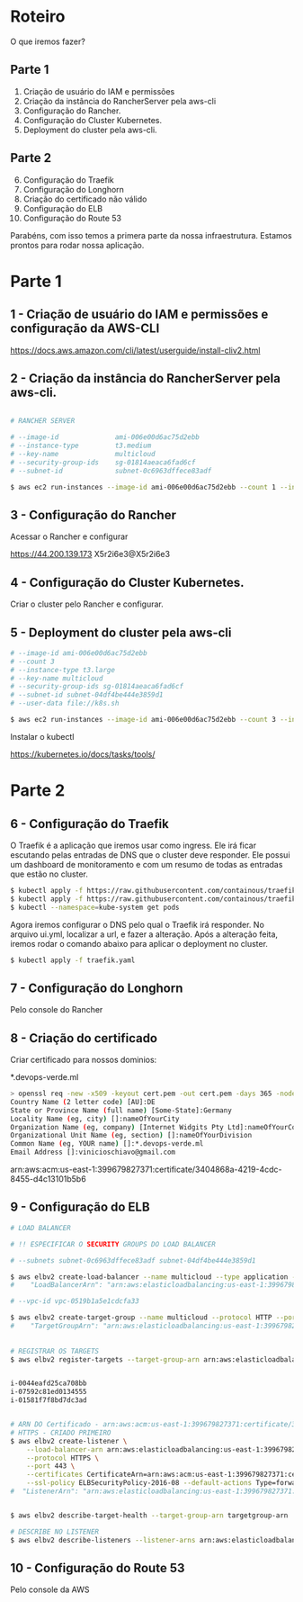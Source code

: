 # Roteiro

O que iremos fazer?

## Parte 1
1. Criação de usuário do IAM e permissões
2. Criação da instância do RancherServer pela aws-cli
3. Configuração do Rancher.
4. Configuração do Cluster Kubernetes.
5. Deployment do cluster pela aws-cli.



## Parte 2
6. Configuração do Traefik
7. Configuração do Longhorn
8. Criação do certificado não válido
9. Configuração do ELB
10. Configuração do Route 53


Parabéns, com isso temos a primera parte da nossa infraestrutura. 
Estamos prontos para rodar nossa aplicação.


# Parte 1

## 1 - Criação de usuário do IAM e permissões e configuração da AWS-CLI

https://docs.aws.amazon.com/cli/latest/userguide/install-cliv2.html


## 2 - Criação da instância do RancherServer pela aws-cli.

```sh 

# RANCHER SERVER

# --image-id              ami-006e00d6ac75d2ebb
# --instance-type         t3.medium
# --key-name              multicloud 
# --security-group-ids    sg-01814aeaca6fad6cf 
# --subnet-id             subnet-0c6963dffece83adf

$ aws ec2 run-instances --image-id ami-006e00d6ac75d2ebb --count 1 --instance-type t3.medium --key-name multicloud --security-group-ids sg-01814aeaca6fad6cf --subnet-id subnet-0c6963dffece83adf --user-data file://rancher.sh --tag-specifications 'ResourceType=instance,Tags=[{Key=Name,Value=rancherserver}]' 'ResourceType=volume,Tags=[{Key=Name,Value=rancherserver}]'

```


## 3 - Configuração do Rancher
Acessar o Rancher e configurar

https://44.200.139.173
X5r2i6e3@X5r2i6e3
## 4 - Configuração do Cluster Kubernetes.
Criar o cluster pelo Rancher e configurar.



## 5 - Deployment do cluster pela aws-cli

```sh
# --image-id ami-006e00d6ac75d2ebb
# --count 3 
# --instance-type t3.large 
# --key-name multicloud 
# --security-group-ids sg-01814aeaca6fad6cf 
# --subnet-id subnet-04df4be444e3859d1
# --user-data file://k8s.sh

$ aws ec2 run-instances --image-id ami-006e00d6ac75d2ebb --count 3 --instance-type t3.large --key-name multicloud --security-group-ids sg-01814aeaca6fad6cf --subnet-id subnet-04df4be444e3859d1 --user-data file://k8s.sh   --block-device-mapping "[ { \"DeviceName\": \"/dev/sda1\", \"Ebs\": { \"VolumeSize\": 70 } } ]" --tag-specifications 'ResourceType=instance,Tags=[{Key=Name,Value=k8s}]' 'ResourceType=volume,Tags=[{Key=Name,Value=k8s}]'     
```

Instalar o kubectl 

https://kubernetes.io/docs/tasks/tools/


# Parte 2

## 6 - Configuração do Traefik

O Traefik é a aplicação que iremos usar como ingress. Ele irá ficar escutando pelas entradas de DNS que o cluster deve responder. Ele possui um dashboard de  monitoramento e com um resumo de todas as entradas que estão no cluster.
```sh
$ kubectl apply -f https://raw.githubusercontent.com/containous/traefik/v1.7/examples/k8s/traefik-rbac.yaml
$ kubectl apply -f https://raw.githubusercontent.com/containous/traefik/v1.7/examples/k8s/traefik-ds.yaml
$ kubectl --namespace=kube-system get pods
```

Agora iremos configurar o DNS pelo qual o Traefik irá responder. No arquivo ui.yml, localizar a url, e fazer a alteração. Após a alteração feita, iremos rodar o comando abaixo para aplicar o deployment no cluster.
```sh
$ kubectl apply -f traefik.yaml
```


## 7 - Configuração do Longhorn
Pelo console do Rancher


## 8 - Criação do certificado
Criar certificado para nossos dominios:

 *.devops-verde.ml


```sh
> openssl req -new -x509 -keyout cert.pem -out cert.pem -days 365 -nodes
Country Name (2 letter code) [AU]:DE
State or Province Name (full name) [Some-State]:Germany
Locality Name (eg, city) []:nameOfYourCity
Organization Name (eg, company) [Internet Widgits Pty Ltd]:nameOfYourCompany
Organizational Unit Name (eg, section) []:nameOfYourDivision
Common Name (eg, YOUR name) []:*.devops-verde.ml
Email Address []:vinicioschiavo@gmail.com
```

arn:aws:acm:us-east-1:399679827371:certificate/3404868a-4219-4cdc-8455-d4c13101b5b6


## 9 - Configuração do ELB


```sh
# LOAD BALANCER

# !! ESPECIFICAR O SECURITY GROUPS DO LOAD BALANCER

# --subnets subnet-0c6963dffece83adf subnet-04df4be444e3859d1

$ aws elbv2 create-load-balancer --name multicloud --type application --subnets subnet-0c6963dffece83adf subnet-04df4be444e3859d1
#	 "LoadBalancerArn": "arn:aws:elasticloadbalancing:us-east-1:399679827371:loadbalancer/app/multicloud/ce6de07d3a61469b"

# --vpc-id vpc-0519b1a5e1cdcfa33

$ aws elbv2 create-target-group --name multicloud --protocol HTTP --port 80 --vpc-id vpc-0519b1a5e1cdcfa33 --health-check-port 8080 --health-check-path /api/providers
#	 "TargetGroupArn": "arn:aws:elasticloadbalancing:us-east-1:399679827371:targetgroup/multicloud/f90b099bbc0ba262"
	
	
# REGISTRAR OS TARGETS  
$ aws elbv2 register-targets --target-group-arn arn:aws:elasticloadbalancing:us-east-1:399679827371:targetgroup/multicloud/f90b099bbc0ba262 --targets Id=i-0044eafd25ca708bb Id=i-07592c81ed0134555 Id=i-01581f7f8bd7dc3ad


i-0044eafd25ca708bb
i-07592c81ed0134555
i-01581f7f8bd7dc3ad


# ARN DO Certificado - arn:aws:acm:us-east-1:399679827371:certificate/3404868a-4219-4cdc-8455-d4c13101b5b6
# HTTPS - CRIADO PRIMEIRO
$ aws elbv2 create-listener \
    --load-balancer-arn arn:aws:elasticloadbalancing:us-east-1:399679827371:loadbalancer/app/multicloud/ce6de07d3a61469b \
    --protocol HTTPS \
    --port 443 \
    --certificates CertificateArn=arn:aws:acm:us-east-1:399679827371:certificate/3404868a-4219-4cdc-8455-d4c13101b5b6   \
    --ssl-policy ELBSecurityPolicy-2016-08 --default-actions Type=forward,TargetGroupArn=arn:aws:elasticloadbalancing:us-east-1:399679827371:targetgroup/multicloud/f90b099bbc0ba262
#  "ListenerArn": "arn:aws:elasticloadbalancing:us-east-1:399679827371:listener/app/multicloud/ce6de07d3a61469b/888b108c01f1ee05"


$ aws elbv2 describe-target-health --target-group-arn targetgroup-arn

# DESCRIBE NO LISTENER
$ aws elbv2 describe-listeners --listener-arns arn:aws:elasticloadbalancing:us-east-1:399679827371:listener/app/multicloud/ce6de07d3a61469b/888b108c01f1ee05


```


## 10 - Configuração do Route 53
Pelo console da AWS



